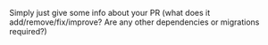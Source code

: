 Simply just give some info about your PR (what does it add/remove/fix/improve? Are any other dependencies or migrations required?)